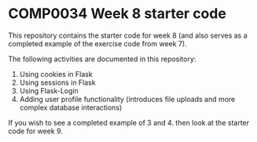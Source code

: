 # COMP0034 Week 8 starter code

This repository contains the starter code for week 8 (and also serves as a completed example of the exercise code from week 7).

The following activities are documented in this repository:

1. Using cookies in Flask
2. Using sessions in Flask
3. Using Flask-Login
4. Adding user profile functionality (introduces file uploads and more complex database interactions)

If you wish to see a completed example of 3 and 4. then look at the starter code for week 9.
